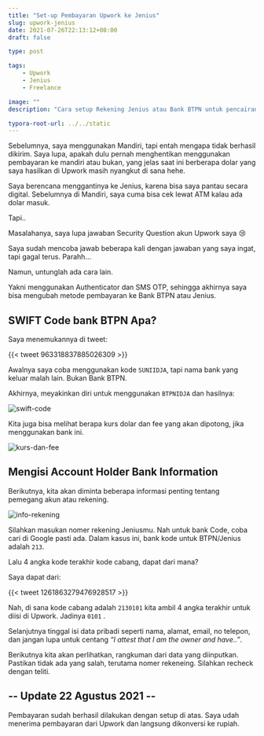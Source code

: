 ```yaml
---
title: "Set-up Pembayaran Upwork ke Jenius"
slug: upwork-jenius
date: 2021-07-26T22:13:12+08:00
draft: false

type: post

tags:
    - Upwork
    - Jenius
    - Freelance

image: ""
description: "Cara setup Rekening Jenius atau Bank BTPN untuk pencairan dana di Upwork"

typora-root-url: ../../static
---
```


Sebelumnya, saya menggunakan Mandiri, tapi entah mengapa tidak berhasil dikirim. Saya lupa, apakah dulu pernah menghentikan menggunakan pembayaran ke mandiri atau bukan, yang jelas saat ini berberapa dolar yang saya hasilkan di Upwork masih nyangkut di sana hehe.

Saya berencana menggantinya ke Jenius, karena bisa saya pantau secara digital. Sebelumnya di Mandiri, saya cuma bisa cek lewat ATM kalau ada dolar masuk.

Tapi..

Masalahanya, saya lupa jawaban Security Question akun Upwork saya :cry:

Saya sudah mencoba jawab beberapa kali dengan jawaban yang saya ingat, tapi gagal terus. Parahh…

Namun, untunglah ada cara lain.

Yakni menggunakan Authenticator dan SMS OTP, sehingga akhirnya saya bisa mengubah metode pembayaran ke Bank BTPN atau Jenius.

## SWIFT Code bank BTPN Apa?

Saya menemukannya di tweet:

{{< tweet 963318837885026309 >}}

Awalnya saya coba menggunakan kode `SUNIIDJA`, tapi nama bank yang keluar malah lain. Bukan Bank BTPN.

Akhirnya, meyakinkan diri untuk menggunakan `BTPNIDJA` dan hasilnya:

![swift-code](/img/upwork-jenius/swift-code.png)

Kita juga bisa melihat berapa kurs dolar dan fee yang akan dipotong, jika menggunakan bank ini.

![kurs-dan-fee](/img/upwork-jenius/kurs-dan-fee.png)

## Mengisi Account Holder Bank Information

Berikutnya, kita akan diminta beberapa informasi penting tentang pemegang akun atau rekening.

![info-rekening](/img/upwork-jenius/info-rekening.png)

Silahkan masukan nomer rekening Jeniusmu. Nah untuk bank Code, coba cari di Google pasti ada. Dalam kasus ini, bank kode untuk BTPN/Jenius adalah `213`.

Lalu 4 angka kode terakhir kode cabang, dapat dari mana?

Saya dapat dari:

{{< tweet 1261863279476928517 >}}

Nah, di sana kode cabang adalah `2130101` kita ambil 4 angka terakhir untuk diisi di Upwork. Jadinya `0101` .

Selanjutnya tinggal isi data pribadi seperti nama, alamat, email, no telepon, dan jangan lupa untuk centang *“I attest that I am the owner and have..”*.

Berikutnya kita akan perlihatkan, rangkuman dari data yang diinputkan. Pastikan tidak ada yang salah, terutama nomer rekeneing. Silahkan recheck dengan teliti.

## -- Update 22 Agustus 2021 --

Pembayaran sudah berhasil dilakukan dengan setup di atas. Saya udah menerima
pembayaran dari Upwork dan langsung dikonversi ke rupiah.